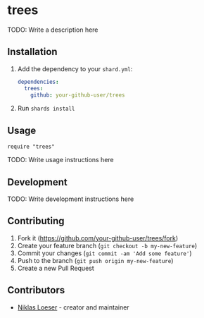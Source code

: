 # trees

TODO: Write a description here

## Installation

1. Add the dependency to your `shard.yml`:

   ```yaml
   dependencies:
     trees:
       github: your-github-user/trees
   ```

2. Run `shards install`

## Usage

```crystal
require "trees"
```

TODO: Write usage instructions here

## Development

TODO: Write development instructions here

## Contributing

1. Fork it (<https://github.com/your-github-user/trees/fork>)
2. Create your feature branch (`git checkout -b my-new-feature`)
3. Commit your changes (`git commit -am 'Add some feature'`)
4. Push to the branch (`git push origin my-new-feature`)
5. Create a new Pull Request

## Contributors

- [Niklas Loeser](https://github.com/your-github-user) - creator and maintainer
